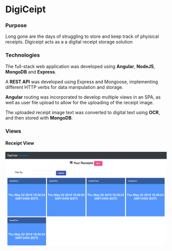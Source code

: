 # DigiCeipt

### Purpose
Long gone are the days of struggling to store and keep track of phyisical receipts. Digiceipt acts as a a digital receipt storage solution

### Technologies
The full-stack web application was developed using **Angular**, **NodeJS**, **MongoDB** and **Express**.

A **REST API** was developed using Express and Mongoose, implementing different HTTP verbs for data manipulation and storage.

**Angular** routing was incorporated to develop multiple views in an SPA, as well as user file upload to allow for the uploading of the receipt image.

The uploaded receipt image text was converted to digital text using **OCR**, and then stored with **MongoDB**.

### Views
#### Receipt View
![DigiCeipt](images/Digiceipt.png)
